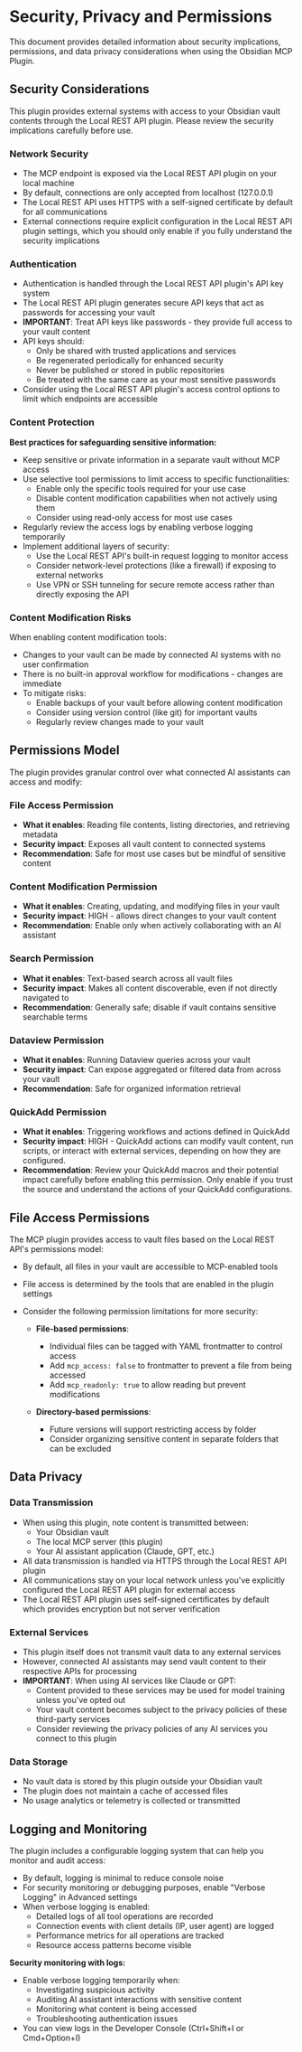# Security, Privacy and Permissions

This document provides detailed information about security implications, permissions, and data privacy
considerations when using the Obsidian MCP Plugin.

## Security Considerations

This plugin provides external systems with access to your Obsidian vault contents through the Local REST
API plugin. Please review the security implications carefully before use.

### Network Security

- The MCP endpoint is exposed via the Local REST API plugin on your local machine
- By default, connections are only accepted from localhost (127.0.0.1)
- The Local REST API uses HTTPS with a self-signed certificate by default for all communications
- External connections require explicit configuration in the Local REST API plugin settings, which you
  should only enable if you fully understand the security implications

### Authentication

- Authentication is handled through the Local REST API plugin's API key system
- The Local REST API plugin generates secure API keys that act as passwords for accessing your vault
- **IMPORTANT**: Treat API keys like passwords - they provide full access to your vault content
- API keys should:
  - Only be shared with trusted applications and services
  - Be regenerated periodically for enhanced security
  - Never be published or stored in public repositories
  - Be treated with the same care as your most sensitive passwords
- Consider using the Local REST API plugin's access control options to limit which endpoints are accessible

### Content Protection

**Best practices for safeguarding sensitive information:**

- Keep sensitive or private information in a separate vault without MCP access
- Use selective tool permissions to limit access to specific functionalities:
  - Enable only the specific tools required for your use case
  - Disable content modification capabilities when not actively using them
  - Consider using read-only access for most use cases
- Regularly review the access logs by enabling verbose logging temporarily
- Implement additional layers of security:
  - Use the Local REST API's built-in request logging to monitor access
  - Consider network-level protections (like a firewall) if exposing to external networks
  - Use VPN or SSH tunneling for secure remote access rather than directly exposing the API

### Content Modification Risks

When enabling content modification tools:

- Changes to your vault can be made by connected AI systems with no user confirmation
- There is no built-in approval workflow for modifications - changes are immediate
- To mitigate risks:
  - Enable backups of your vault before allowing content modification
  - Consider using version control (like git) for important vaults
  - Regularly review changes made to your vault

## Permissions Model

The plugin provides granular control over what connected AI assistants can access and modify:

### File Access Permission

- **What it enables**: Reading file contents, listing directories, and retrieving metadata
- **Security impact**: Exposes all vault content to connected systems
- **Recommendation**: Safe for most use cases but be mindful of sensitive content

### Content Modification Permission

- **What it enables**: Creating, updating, and modifying files in your vault
- **Security impact**: HIGH - allows direct changes to your vault content
- **Recommendation**: Enable only when actively collaborating with an AI assistant

### Search Permission

- **What it enables**: Text-based search across all vault files
- **Security impact**: Makes all content discoverable, even if not directly navigated to
- **Recommendation**: Generally safe; disable if vault contains sensitive searchable terms

### Dataview Permission

- **What it enables**: Running Dataview queries across your vault
- **Security impact**: Can expose aggregated or filtered data from across your vault
- **Recommendation**: Safe for organized information retrieval

### QuickAdd Permission

- **What it enables**: Triggering workflows and actions defined in QuickAdd
- **Security impact**: HIGH - QuickAdd actions can modify vault content, run scripts, or interact with external services, depending on how they are configured.
- **Recommendation**: Review your QuickAdd macros and their potential impact carefully before enabling this permission. Only enable if you trust the source and understand the actions of your QuickAdd configurations.

## File Access Permissions

The MCP plugin provides access to vault files based on the Local REST API's permissions model:

- By default, all files in your vault are accessible to MCP-enabled tools
- File access is determined by the tools that are enabled in the plugin settings
- Consider the following permission limitations for more security:

  - **File-based permissions**:
    - Individual files can be tagged with YAML frontmatter to control access
    - Add `mcp_access: false` to frontmatter to prevent a file from being accessed
    - Add `mcp_readonly: true` to allow reading but prevent modifications

  - **Directory-based permissions**:
    - Future versions will support restricting access by folder
    - Consider organizing sensitive content in separate folders that can be excluded

## Data Privacy

### Data Transmission

- When using this plugin, note content is transmitted between:
  - Your Obsidian vault
  - The local MCP server (this plugin)
  - Your AI assistant application (Claude, GPT, etc.)
- All data transmission is handled via HTTPS through the Local REST API plugin
- All communications stay on your local network unless you've explicitly configured the Local REST API
  plugin for external access
- The Local REST API plugin uses self-signed certificates by default which provides encryption but not
  server verification

### External Services

- This plugin itself does not transmit vault data to any external services
- However, connected AI assistants may send vault content to their respective APIs for processing
- **IMPORTANT**: When using AI services like Claude or GPT:
  - Content provided to these services may be used for model training unless you've opted out
  - Your vault content becomes subject to the privacy policies of these third-party services
  - Consider reviewing the privacy policies of any AI services you connect to this plugin

### Data Storage

- No vault data is stored by this plugin outside your Obsidian vault
- The plugin does not maintain a cache of accessed files
- No usage analytics or telemetry is collected or transmitted

## Logging and Monitoring

The plugin includes a configurable logging system that can help you monitor and audit access:

- By default, logging is minimal to reduce console noise
- For security monitoring or debugging purposes, enable "Verbose Logging" in Advanced settings
- When verbose logging is enabled:
  - Detailed logs of all tool operations are recorded
  - Connection events with client details (IP, user agent) are logged
  - Performance metrics for all operations are tracked
  - Resource access patterns become visible

**Security monitoring with logs:**

- Enable verbose logging temporarily when:
  - Investigating suspicious activity
  - Auditing AI assistant interactions with sensitive content
  - Monitoring what content is being accessed
  - Troubleshooting authentication issues
- You can view logs in the Developer Console (Ctrl+Shift+I or Cmd+Option+I)

